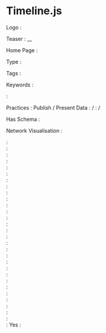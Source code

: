 # Timeline.js

Logo
:   ![]()

Teaser
:   __

Home Page
:   

Type
:   

Tags
:   

Keywords
:   

:   

Practices
:   Publish / Present Data
:    / 
:    / 

Has Schema
:   

Network Visualisation
:   


:   
:   
:   
:   
:   
:   
:   
:   
:   
:   
:   
:   
:   
:   
:   
:   
:   
:   
:   
:   
:   
:   
:   
:   
:   
:   
:   
:   
:   
:   Yes
:   
